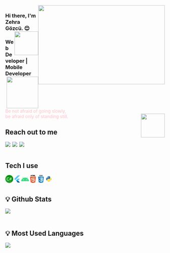 <img src="https://media.giphy.com/media/paTz7UZbPfTZFRYnnB/giphy.gif" align="right" width="400" height="250"> 



                               
### Hi there, I'm Zehra Gözcü. :blush: <img src="https://media.giphy.com/media/YV3pnketRSh20PsLf1/giphy.gif" align="right" width="75" height="75"> 
                                                        
### Web Developer | Mobile Developer  <img src="https://media.giphy.com/media/jPI0uK8lRXArlCdgFc/giphy.gif" align="right" width="100" height="100">

                                                            
<font color="pink">Be not afraid of going slowly,</font> <br> <img src="https://media.giphy.com/media/UQJlZ2OcaCA2RLfGiZ/giphy.gif" align="right" width="75" height="75"> 
<font color="pink">be afraid only of standing still.  </font> <br>



## Reach out to me

[<img  width="22" src="https://unpkg.com/simple-icons@v4/icons/instagram.svg" align="left" />][instagram]
[<img  width="22" src="https://unpkg.com/simple-icons@v4/icons/gmail.svg" align="left" />][gmail]
[<img  width="22" src="https://unpkg.com/simple-icons@v4/icons/linkedin.svg" align="left" />][linkedin]

<br />
<br />

## Tech I use

<img align="left" src="https://raw.githubusercontent.com/github/explore/80688e429a7d4ef2fca1e82350fe8e3517d3494d/topics/csharp/csharp.png" width="25" height="25" />
<img align="left" src="https://raw.githubusercontent.com/github/explore/80688e429a7d4ef2fca1e82350fe8e3517d3494d/topics/flutter/flutter.png" width="25" height="25" />
<img align="left" src="https://raw.githubusercontent.com/github/explore/80688e429a7d4ef2fca1e82350fe8e3517d3494d/topics/android/android.png" width="25" height="25" />
<img align="left"  src="https://raw.githubusercontent.com/github/explore/80688e429a7d4ef2fca1e82350fe8e3517d3494d/topics/html/html.png" width="25" height="25" />
<img align="left" src="https://raw.githubusercontent.com/github/explore/80688e429a7d4ef2fca1e82350fe8e3517d3494d/topics/css/css.png" width="25" height="25" />
<img align="left" src="https://raw.githubusercontent.com/github/explore/80688e429a7d4ef2fca1e82350fe8e3517d3494d/topics/python/python.png" width="25" height="25" />

<br />
<br />


## <summary>:bulb: Github Stats</summary>
<img src="https://github-readme-stats.vercel.app/api?username=Zehra3434&theme=dark" >


<br />
<br />


## <summary>:bulb:  Most Used Languages</summary>
<img src="https://github-readme-stats.vercel.app/api/top-langs/?username=zehra3434&layout=compact&theme=dark" >














[instagram]:https://www.instagram.com/zhrgozcu/
[gmail]:zehragozcu2000@gmail.com
[linkedin]:https://www.linkedin.com/in/zehragozcu/
